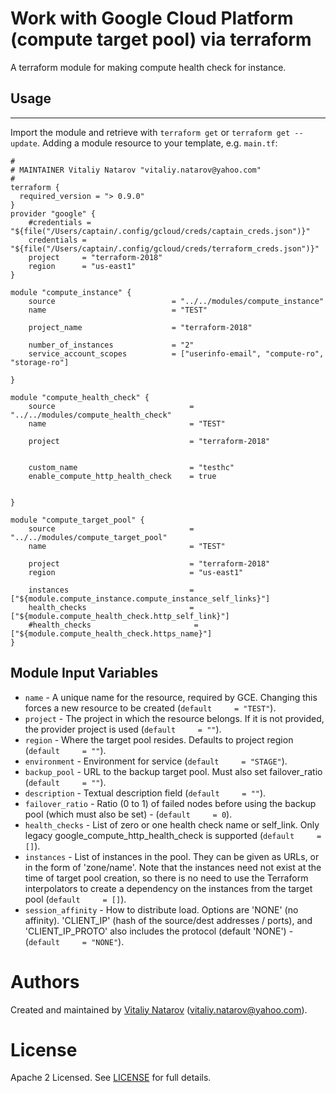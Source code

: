 # Work with Google Cloud  Platform (compute target pool) via terraform

A terraform module for making compute health check for instance.
 
## Usage
--------

Import the module and retrieve with ```terraform get``` or ```terraform get --update```. Adding a module resource to your template, e.g. `main.tf`:

```
#
# MAINTAINER Vitaliy Natarov "vitaliy.natarov@yahoo.com"
#
terraform {
  required_version = "> 0.9.0"
}
provider "google" {
    #credentials = "${file("/Users/captain/.config/gcloud/creds/captain_creds.json")}"
    credentials = "${file("/Users/captain/.config/gcloud/creds/terraform_creds.json")}"
    project     = "terraform-2018"
    region      = "us-east1"
}

module "compute_instance" {
    source                          = "../../modules/compute_instance"
    name                            = "TEST"

    project_name                    = "terraform-2018"

    number_of_instances             = "2"
    service_account_scopes          = ["userinfo-email", "compute-ro", "storage-ro"]

}

module "compute_health_check" {
    source                              = "../../modules/compute_health_check"
    name                                = "TEST"

    project                             = "terraform-2018"


    custom_name                         = "testhc"
    enable_compute_http_health_check    = true


}

module "compute_target_pool" {
    source                              = "../../modules/compute_target_pool"
    name                                = "TEST"

    project                             = "terraform-2018"
    region                              = "us-east1"

    instances                           = ["${module.compute_instance.compute_instance_self_links}"]
    health_checks                       = ["${module.compute_health_check.http_self_link}"]
    #health_checks                       = ["${module.compute_health_check.https_name}"]
}
```

Module Input Variables
----------------------
- `name` - A unique name for the resource, required by GCE. Changing this forces a new resource to be created (`default     = "TEST"`).
- `project` - The project in which the resource belongs. If it is not provided, the provider project is used (`default     = ""`).
- `region` - Where the target pool resides. Defaults to project region (`default     = ""`).
- `environment` - Environment for service (`default     = "STAGE"`).
- `backup_pool` - URL to the backup target pool. Must also set failover_ratio (`default     = ""`).
- `description` - Textual description field (`default     = ""`).
- `failover_ratio` - Ratio (0 to 1) of failed nodes before using the backup pool (which must also be set) - (`default     = 0`).
- `health_checks` - List of zero or one health check name or self_link. Only legacy google_compute_http_health_check is supported (`default     = []`).
- `instances` - List of instances in the pool. They can be given as URLs, or in the form of 'zone/name'. Note that the instances need not exist at the time of target pool creation, so there is no need to use the Terraform interpolators to create a dependency on the instances from the target pool (`default     = []`).                                                                                  
- `session_affinity` - How to distribute load. Options are 'NONE' (no affinity). 'CLIENT_IP' (hash of the source/dest addresses / ports), and 'CLIENT_IP_PROTO' also includes the protocol (default 'NONE') - (`default     = "NONE"`).                         


Authors
=======

Created and maintained by [Vitaliy Natarov](https://github.com/SebastianUA)
(vitaliy.natarov@yahoo.com).

License
=======

Apache 2 Licensed. See [LICENSE](https://github.com/SebastianUA/terraform/blob/master/LICENSE) for full details.
